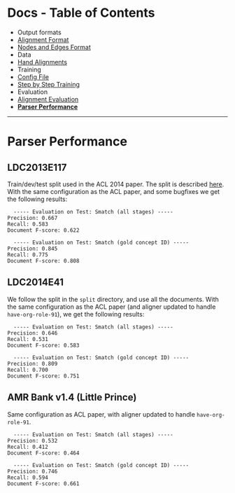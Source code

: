 Docs - Table of Contents
====

 * Output formats
  * [Alignment Format](./Alignment_Format.md)
  * [Nodes and Edges Format](./Nodes_and_Edges_Format.md)
 * Data
  * [Hand Alignments](./Hand_Alignments.md)
 * Training
  * [Config File](./Config_File.md)
  * [Step by Step Training](./Step_by_Step_Training.md)
 * Evaluation
  * [Alignment Evaluation](./Alignment_Evaluation.md)
  * [**Parser Performance**](./Parser_Performance.md)

---

Parser Performance
=================

## LDC2013E117

Train/dev/test split used in the ACL 2014 paper.  The split is described
[here](../scripts/preprocessing/LDC2013E117/README.md).  With the same configuration as the ACL paper, and some bugfixes
we get the following results:

```
  ----- Evaluation on Test: Smatch (all stages) -----
Precision: 0.667
Recall: 0.583
Document F-score: 0.622

  ----- Evaluation on Test: Smatch (gold concept ID) -----
Precision: 0.845
Recall: 0.775
Document F-score: 0.808
```

## LDC2014E41

We follow the split in the `split` directory, and use all the documents.  With the same configuration as the ACL paper
(and aligner updated to handle `have-org-role-91`), we get the following results:

```
  ----- Evaluation on Test: Smatch (all stages) -----
Precision: 0.646
Recall: 0.531
Document F-score: 0.583

  ----- Evaluation on Test: Smatch (gold concept ID) -----
Precision: 0.809
Recall: 0.700
Document F-score: 0.751
```

## AMR Bank v1.4 (Little Prince)

Same configuration as ACL paper, with aligner updated to handle `have-org-role-91`.

```
  ----- Evaluation on Test: Smatch (all stages) -----
Precision: 0.532
Recall: 0.412
Document F-score: 0.464

  ----- Evaluation on Test: Smatch (gold concept ID) -----
Precision: 0.746
Recall: 0.594
Document F-score: 0.661
```

